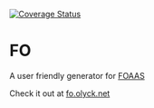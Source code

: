 [![Coverage Status](https://coveralls.io/repos/olyckne/FO/badge.svg?branch=master&service=github)](https://coveralls.io/github/olyckne/FO?branch=master)

# FO

A user friendly generator for [FOAAS](http://www.foaas.com)

Check it out at [fo.olyck.net](http://fo.olyck.net)